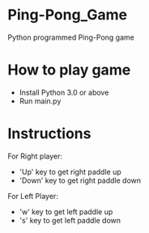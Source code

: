 # Ping-Pong_Game
Python programmed  Ping-Pong game

# How to play game
- Install Python 3.0 or above
- Run main.py

# Instructions
For Right player:
- 'Up' key to get right paddle up
- 'Down' key to get right paddle down

For Left Player:
- 'w' key to get left paddle up
- 's' key to get left paddle down
